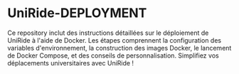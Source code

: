 # UniRide-DEPLOYMENT
Ce repository inclut des instructions détaillées sur le déploiement de UniRide à l'aide de Docker. Les étapes comprennent la configuration des variables d'environnement, la construction des images Docker, le lancement de Docker Compose, et des conseils de personnalisation. Simplifiez vos déplacements universitaires avec UniRide !
